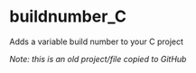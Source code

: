 # buildnumber_C
Adds a variable build number to your C project

*Note: this is an old project/file copied to GitHub*
